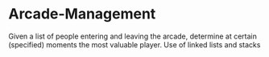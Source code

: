 # Arcade-Management
Given a list of people entering and leaving the arcade, determine at certain (specified) moments the most valuable player. Use of linked lists and stacks
